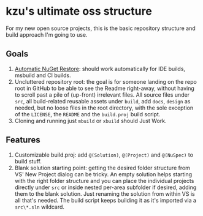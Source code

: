 kzu's ultimate oss structure
===

For my new open source projects, this is the basic repository structure and build approach I'm going to use. 

## Goals

1. [Automatic NuGet Restore](http://www.cazzulino.com/ultimate-cross-platform-nuget-restore.html): should work automatically for IDE builds, msbuild and CI builds. 
2. Uncluttered repository root: the goal is for someone landing on the repo root in GitHub to be able to see the Readme right-away, without having to scroll past a pile of (up-front) irrelevant files. All source files under `src`, all build-related reusable assets under `build`, add `docs`, `design` as needed, but no loose files in the root directory, with the sole exception of the `LICENSE`, the `README` and the `build.proj` build script.
3. Cloning and running just `mbuild` or `xbuild` should Just Work.

## Features

1. Customizable build.proj: add `@(Solution)`, `@(Project)` and `@(NuSpec)` to build stuff.
2. Blank solution starting point: getting the desired folder structure from VS' New Project dialog can be tricky. An empty solution helps starting with the right folder structure and you can place the individual projects directly under `src` or inside nested per-area subfolder if desired, adding them to the blank solution. Just renaming the solution from within VS is all that's needed. The build script keeps building it as it's imported via a `src\*.sln` wildcard.



